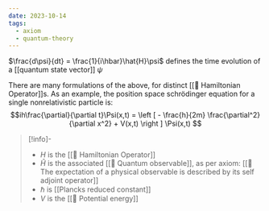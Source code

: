 ```yaml
---
date: 2023-10-14
tags:
  - axiom
  - quantum-theory
---
```

$\frac{d\psi}{dt} = \frac{1}{i\hbar}\hat{H}\psi$ defines the time evolution of a [[quantum state vector]] $\psi$

There are many formulations of the above, for distinct [[📘 Hamiltonian Operator]]s. As an example, the position space schrödinger equation for a single nonrelativistic particle is: $$ih\frac{\partial}{\partial t}\Psi(x,t) = \left [ - \frac{h}{2m} \frac{\partial^2}{\partial x^2} + V(x,t) \right ] \Psi(x,t) $$
>[!info]-
> - $H$ is the [[📘 Hamiltonian Operator]] 
> - $\hat{H}$ is the associated [[📘 Quantum observable]], as per axiom: [[📕 The expectation of a physical observable is described by its self adjoint operator]]
> - $\hbar$ is [[Plancks reduced constant]]
> - $V$ is the [[📘 Potential energy]]